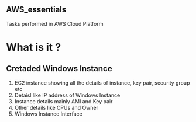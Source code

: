 ## AWS_essentials
Tasks performed in AWS Cloud Platform

# What is it ?

## Cretaded Windows Instance

1. EC2 instance showing all the details of instance, key pair, security group etc
2. Detaisl like IP address of Windows Instance
3. Instance details mainly AMI and Key pair 
4. Other details like CPUs and Owner 
5. Windows Instance Interface
